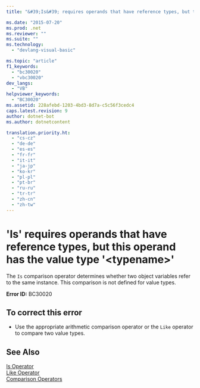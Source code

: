 ```yaml
---
title: "&#39;Is&#39; requires operands that have reference types, but this operand has the value type &#39;&lt;typename&gt;&#39; | Microsoft Docs"

ms.date: "2015-07-20"
ms.prod: .net
ms.reviewer: ""
ms.suite: ""
ms.technology: 
  - "devlang-visual-basic"

ms.topic: "article"
f1_keywords: 
  - "bc30020"
  - "vbc30020"
dev_langs: 
  - "VB"
helpviewer_keywords: 
  - "BC30020"
ms.assetid: 228afebd-1203-4bd3-8d7a-c5c56f3cedc4
caps.latest.revision: 9
author: dotnet-bot
ms.author: dotnetcontent

translation.priority.ht: 
  - "cs-cz"
  - "de-de"
  - "es-es"
  - "fr-fr"
  - "it-it"
  - "ja-jp"
  - "ko-kr"
  - "pl-pl"
  - "pt-br"
  - "ru-ru"
  - "tr-tr"
  - "zh-cn"
  - "zh-tw"
---
```

# &#39;Is&#39; requires operands that have reference types, but this operand has the value type &#39;&lt;typename&gt;&#39;
The `Is` comparison operator determines whether two object variables refer to the same instance. This comparison is not defined for value types.  
  
 **Error ID:** BC30020  
  
## To correct this error  
  
-   Use the appropriate arithmetic comparison operator or the `Like` operator to compare two value types.  
  
## See Also  
 [Is Operator](../../../visual-basic/language-reference/operators/is-operator.md)   
 [Like Operator](../../../visual-basic/language-reference/operators/like-operator.md)   
 [Comparison Operators](../../../visual-basic/language-reference/operators/comparison-operators.md)